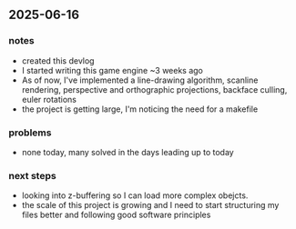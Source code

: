 ## 2025-06-16

### notes
- created this devlog
- I started writing this game engine ~3 weeks ago
- As of now, I've implemented a line-drawing algorithm, scanline rendering, perspective and orthographic projections, backface culling, euler rotations
- the project is getting large, I'm noticing the need for a makefile
### problems
- none today, many solved in the days leading up to today
### next steps
- looking into z-buffering so I can load more complex obejcts. 
- the scale of this project is growing and I need to start structuring my files better and following good software principles